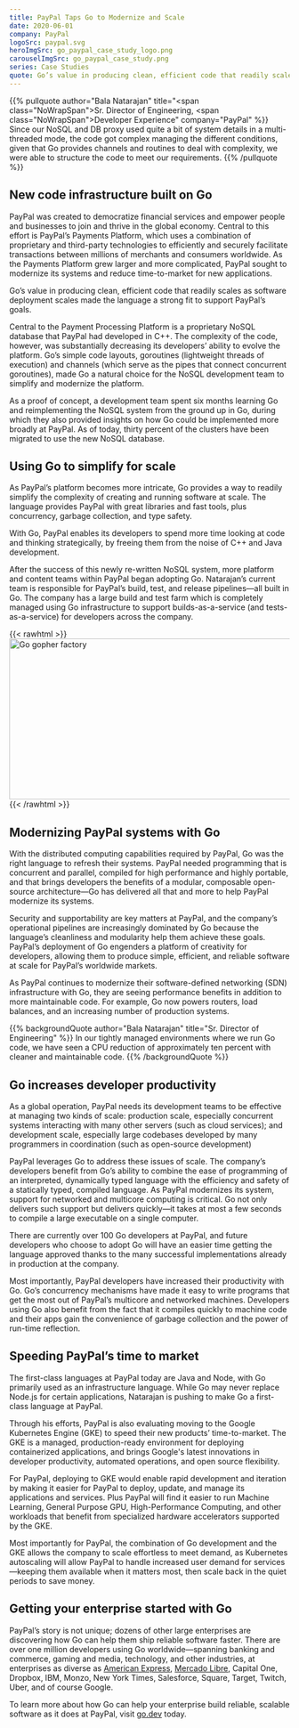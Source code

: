 ```yaml
---
title: PayPal Taps Go to Modernize and Scale
date: 2020-06-01
company: PayPal
logoSrc: paypal.svg
heroImgSrc: go_paypal_case_study_logo.png
carouselImgSrc: go_paypal_case_study.png
series: Case Studies
quote: Go’s value in producing clean, efficient code that readily scales as software deployment scales made the language a strong fit to support PayPal’s goals.
---
```


{{% pullquote author="Bala Natarajan" title="<span class=\"NoWrapSpan\">Sr. Director of Engineering,</span>&nbsp;<span class=\"NoWrapSpan\">Developer Experience</span>" company="PayPal" %}}
Since our NoSQL and DB proxy used quite a bit of system details in a multi-threaded mode, the code got complex managing the different conditions, given that Go provides channels and routines to deal with complexity, we were able to structure the code to meet our requirements.
{{% /pullquote %}}

## New code infrastructure built on Go

PayPal was created to democratize financial services and empower people and businesses to join and thrive in the global economy. Central to this effort is PayPal’s Payments Platform, which uses a combination of proprietary and third-party technologies to efficiently and securely facilitate transactions between millions of merchants and consumers worldwide. As the Payments Platform grew larger and more complicated, PayPal sought to modernize its systems and reduce time-to-market for new applications.

Go’s value in producing clean, efficient code that readily scales as software deployment scales made the language a strong fit to support PayPal’s goals.

Central to the Payment Processing Platform is a proprietary NoSQL database that PayPal had developed in C++. The complexity of the code, however, was substantially decreasing its developers’ ability to evolve the platform. Go’s simple code layouts, goroutines (lightweight threads of execution) and channels (which serve as the pipes that connect concurrent goroutines), made Go a natural choice for the NoSQL development team to simplify and modernize the platform.

As a proof of concept, a development team spent six months learning Go and reimplementing the NoSQL system from the ground up in Go, during which they also provided insights on how Go could be implemented more broadly at PayPal. As of today, thirty percent of the clusters have been migrated to use the new NoSQL database.


## Using Go to simplify for scale

As PayPal’s platform becomes more intricate, Go provides a way to readily simplify the complexity of creating and running software at scale. The language provides PayPal with great libraries and fast tools, plus concurrency, garbage collection, and type safety.

With Go, PayPal enables its developers to spend more time looking at code and thinking strategically, by freeing them from the noise of C++ and Java development.

After the success of this newly re-written NoSQL system, more platform and content teams within PayPal began adopting Go. Natarajan’s current team is responsible for PayPal’s build, test, and release pipelines—all built in Go. The company has a large build and test farm which is completely managed using Go infrastructure to support builds-as-a-service (and tests-as-a-service) for developers across the company.

{{< rawhtml >}}
  <img
    loading="lazy"
    width="607"
    height="289"
    class=""
    alt="Go gopher factory"
    src="/images/gophers/factory.png">
{{< /rawhtml >}}

## Modernizing PayPal systems with Go

With the distributed computing capabilities required by PayPal, Go was the right language to refresh their systems. PayPal needed programming that is concurrent and parallel, compiled for high performance and highly portable, and that brings developers the benefits of a modular, composable open-source architecture—Go has delivered all that and more to help PayPal modernize its systems.

Security and supportability are key matters at PayPal, and the company’s operational pipelines are increasingly dominated by Go because the language’s cleanliness and modularity help them achieve these goals. PayPal’s deployment of Go engenders a platform of creativity for developers, allowing them to produce simple, efficient, and reliable software at scale for PayPal’s worldwide markets.

As PayPal continues to modernize their software-defined networking (SDN) infrastructure with Go, they are seeing performance benefits in addition to more maintainable code. For example, Go now powers routers, load balances, and an increasing number of production systems.

{{% backgroundQuote author="Bala Natarajan" title="Sr. Director of Engineering" %}}
In our tightly managed environments where we run Go code, we have seen a CPU reduction of approximately ten percent with cleaner and maintainable code.
{{% /backgroundQuote %}}

## Go increases developer productivity

As a global operation, PayPal needs its development teams to be effective at managing two kinds of scale: production scale, especially concurrent systems interacting with many other servers (such as cloud services); and development scale, especially large codebases developed by many programmers in coordination (such as open-source development)

PayPal leverages Go to address these issues of scale. The company’s developers benefit from Go’s ability to combine the ease of programming of an interpreted, dynamically typed language with the efficiency and safety of a statically typed, compiled language. As PayPal modernizes its system, support for networked and multicore computing is critical. Go not only delivers such support but delivers quickly—it takes at most a few seconds to compile a large executable on a single computer.

There are currently over 100 Go developers at PayPal, and future developers who choose to adopt Go will have an easier time getting the language approved thanks to the many successful implementations already in production at the company.

Most importantly, PayPal developers have increased their productivity with Go. Go’s concurrency mechanisms have made it easy to write programs that get the most out of PayPal’s multicore and networked machines. Developers using Go also benefit from the fact that it compiles quickly to machine code and their apps gain the convenience of garbage collection and the power of run-time reflection.

## Speeding PayPal’s time to market

The first-class languages at PayPal today are Java and Node, with Go primarily used as an infrastructure language. While Go may never replace Node.js for certain applications, Natarajan is pushing to make Go a first-class language at PayPal.

Through his efforts, PayPal is also evaluating moving to the Google Kubernetes Engine (GKE) to speed their new products’ time-to-market. The GKE is a managed, production-ready environment for deploying containerized applications, and brings Google's latest innovations in developer productivity, automated operations, and open source flexibility.

For PayPal, deploying to GKE would enable rapid development and iteration by making it easier for PayPal to deploy, update, and manage its applications and services. Plus PayPal will find it easier to run Machine Learning, General Purpose GPU, High-Performance Computing, and other workloads that benefit from specialized hardware accelerators supported by the GKE.

Most importantly for PayPal, the combination of Go development and the GKE allows the company to scale effortless to meet demand, as Kubernetes autoscaling will allow PayPal to handle increased user demand for services—keeping them available when it matters most, then scale back in the quiet periods to save money.


## Getting your enterprise started with Go

PayPal’s story is not unique; dozens of other large enterprises are discovering how Go can help them ship reliable software faster. There are over one million developers using Go worldwide—spanning banking and commerce, gaming and media, technology, and other industries, at enterprises as diverse as [American Express](https://go.dev/solutions/americanexpress), [Mercado Libre](https://go.dev/solutions/mercadolibre), Capital One, Dropbox, IBM, Monzo, New York Times, Salesforce, Square, Target, Twitch, Uber, and of course Google.

To learn more about how Go can help your enterprise build reliable, scalable software as it does at PayPal, visit [go.dev](https://go.dev) today.
